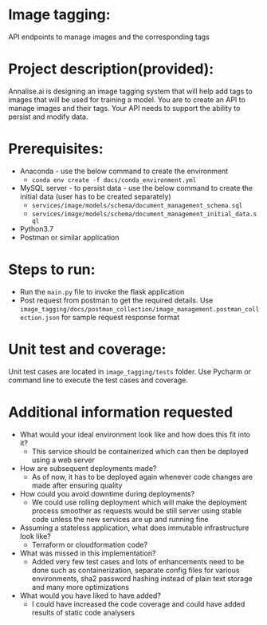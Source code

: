 # Image tagging:
API endpoints to manage images and the corresponding tags

# Project description(provided):
Annalise.ai is designing an image tagging system that will help add tags to images that will be used
for training a model. You are to create an API to manage images and their tags. Your API needs to
support the ability to persist and modify data.

# Prerequisites:
* Anaconda - use the below command to create the environment
  * ```conda env create -f docs/conda_environment.yml```
* MySQL server - to persist data - use the below command to create the initial data (user has to be created separately)
  * ```services/image/models/schema/document_management_schema.sql```
  * ```services/image/models/schema/document_management_initial_data.sql```
* Python3.7
* Postman or similar application

# Steps to run:
* Run the `main.py` file to invoke the flask application
* Post request from postman to get the required details. Use `image_tagging/docs/postman_collection/image_management.postman_collection.json` for sample request response format

# Unit test and coverage:
Unit test cases are located in `image_tagging/tests` folder. Use Pycharm or command line to execute the test cases and coverage.

# Additional information requested
* What would your ideal environment look like and how does this fit into it?
  * This service should be containerized which can then be deployed using a web server
* How are subsequent deployments made?
  * As of now, it has to be deployed again whenever code changes are made after ensuring quality
* How could you avoid downtime during deployments?
  * We could use rolling deployment which will make the deployment process smoother as requests would be still server using stable code unless the new services are up and running fine
* Assuming a stateless application, what does immutable infrastructure look like?
  * Terraform or cloudformation code?
* What was missed in this implementation?
  * Added very few test cases and lots of enhancements need to be done such as containerization, separate config files for various environments, sha2 password hashing instead of plain text storage and many more optimizations
* What would you have liked to have added?
  * I could have increased the code coverage and could have added results of static code analysers